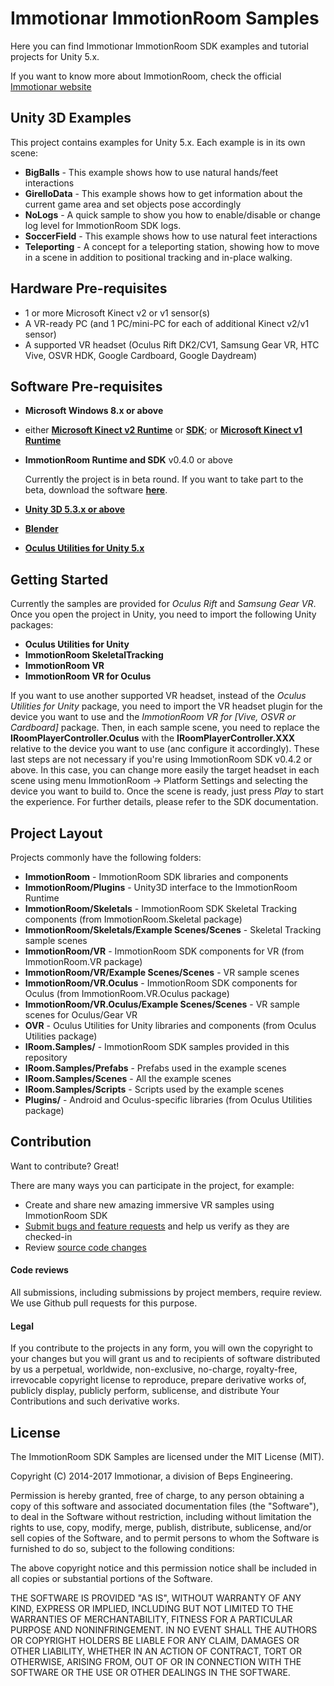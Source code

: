 # Immotionar ImmotionRoom Samples

Here you can find Immotionar ImmotionRoom SDK examples and tutorial projects for Unity 5.x.

If you want to know more about ImmotionRoom, check the official [Immotionar website](http://www.immotionar.com)

Unity 3D Examples
-----------------
This project contains examples for Unity 5.x.  Each example is in its own scene:
* **BigBalls** - This example shows how to use natural hands/feet interactions
* **GirelloData** - This example shows how to get information about the current game area and set objects pose accordingly
* **NoLogs** - A quick sample to show you how to enable/disable or change log level for ImmotionRoom SDK logs.
* **SoccerField** - This example shows how to use natural feet interactions
* **Teleporting** - A concept for a teleporting station, showing how to move in a scene in addition to positional tracking and in-place walking.

Hardware Pre-requisites
-----------------------
* 1 or more Microsoft Kinect v2 or v1 sensor(s)
* A VR-ready PC (and 1 PC/mini-PC for each of additional Kinect v2/v1 sensor)
* A supported VR headset (Oculus Rift DK2/CV1, Samsung Gear VR, HTC Vive, OSVR HDK, Google Cardboard, Google Daydream)

Software Pre-requisites
-----------------------
* **Microsoft Windows 8.x or above**
* either **[Microsoft Kinect v2 Runtime](https://www.microsoft.com/en-us/download/details.aspx?id=44559)** or **[SDK](https://www.microsoft.com/en-us/download/details.aspx?id=44561)**; or **[Microsoft Kinect v1 Runtime](https://www.microsoft.com/en-us/download/details.aspx?id=40277)**

* **ImmotionRoom Runtime and SDK** v0.4.0 or above

    Currently the project is in beta round.
    If you want to take part to the beta, download the software **[here](http://www.immotionar.com/en/pricing/)**.

* **[Unity 3D 5.3.x or above](https://unity3d.com/get-unity/download)**
* **[Blender](https://www.blender.org/)**
* **[Oculus Utilities for Unity 5.x](https://developer3.oculus.com/downloads/game-engines/1.10.0/Oculus_Utilities_for_Unity_5/)**

Getting Started
---------------
Currently the samples are provided for *Oculus Rift* and *Samsung Gear VR*.
Once you open the project in Unity, you need to import the following Unity packages:
* **Oculus Utilities for Unity**
* **ImmotionRoom SkeletalTracking**
* **ImmotionRoom VR**
* **ImmotionRoom VR for Oculus**

If you want to use another supported VR headset, instead of the *Oculus Utilities for Unity* package, you need to import the VR headset plugin for the device you want to use and the *ImmotionRoom VR for [Vive, OSVR or Cardboard]* package.
Then, in each sample scene, you need to replace the **IRoomPlayerController.Oculus** with the **IRoomPlayerController.XXX** relative to the device you want to use (anc configure it accordingly).
These last steps are not necessary if you're using ImmotionRoom SDK v0.4.2 or above. In this case, you can change more easily the target headset in each scene using menu ImmotionRoom -> Platform Settings and selecting the device you want to build to.
Once the scene is ready, just press *Play* to start the experience. For further details, please refer to the SDK documentation.    

Project Layout
--------------
Projects commonly have the following folders:
* **ImmotionRoom** - ImmotionRoom SDK libraries and components
* **ImmotionRoom/Plugins** - Unity3D interface to the ImmotionRoom Runtime
* **ImmotionRoom/Skeletals** - ImmotionRoom SDK Skeletal Tracking components (from ImmotionRoom.Skeletal package)
* **ImmotionRoom/Skeletals/Example Scenes/Scenes** - Skeletal Tracking sample scenes
* **ImmotionRoom/VR** - ImmotionRoom SDK components for VR (from ImmotionRoom.VR package)
* **ImmotionRoom/VR/Example Scenes/Scenes** - VR sample scenes
* **ImmotionRoom/VR.Oculus** - ImmotionRoom SDK components for Oculus (from ImmotionRoom.VR.Oculus package)
* **ImmotionRoom/VR.Oculus/Example Scenes/Scenes** - VR sample scenes for Oculus/Gear VR
* **OVR** - Oculus Utilities for Unity libraries and components (from Oculus Utilities package)
* **IRoom.Samples/** - ImmotionRoom SDK samples provided in this repository
* **IRoom.Samples/Prefabs** - Prefabs used in the example scenes
* **IRoom.Samples/Scenes** - All the example scenes
* **IRoom.Samples/Scripts** - Scripts used by the example scenes
* **Plugins/** - Android and Oculus-specific libraries (from Oculus Utilities package)

Contribution
------------
Want to contribute? Great!

There are many ways you can participate in the project, for example:
* Create and share new amazing immersive VR samples using ImmotionRoom SDK
* [Submit bugs and feature requests](https://github.com/gianni-rg/immotionroom-samples/issues) and help us verify as they are checked-in
* Review [source code changes](https://github.com/gianni-rg/immotionroom-samples/pulls)

#### Code reviews
All submissions, including submissions by project members, require review. We use Github pull requests for this purpose.

#### Legal
If you contribute to the projects in any form, you will own the copyright to your changes but you will grant us and to recipients of software distributed by us a perpetual, worldwide, non-exclusive, no-charge, royalty-free, irrevocable copyright license to reproduce, prepare derivative works of, publicly display, publicly perform, sublicense, and distribute Your Contributions and such derivative works. 

License
-------
The ImmotionRoom SDK Samples are licensed under the MIT License (MIT).

Copyright (C) 2014-2017 Immotionar, a division of Beps Engineering.

Permission is hereby granted, free of charge, to any person obtaining a copy
of this software and associated documentation files (the "Software"), to deal
in the Software without restriction, including without limitation the rights
to use, copy, modify, merge, publish, distribute, sublicense, and/or sell
copies of the Software, and to permit persons to whom the Software is
furnished to do so, subject to the following conditions:

The above copyright notice and this permission notice shall be included in all
copies or substantial portions of the Software.

THE SOFTWARE IS PROVIDED "AS IS", WITHOUT WARRANTY OF ANY KIND, EXPRESS OR
IMPLIED, INCLUDING BUT NOT LIMITED TO THE WARRANTIES OF MERCHANTABILITY,
FITNESS FOR A PARTICULAR PURPOSE AND NONINFRINGEMENT. IN NO EVENT SHALL THE
AUTHORS OR COPYRIGHT HOLDERS BE LIABLE FOR ANY CLAIM, DAMAGES OR OTHER
LIABILITY, WHETHER IN AN ACTION OF CONTRACT, TORT OR OTHERWISE, ARISING FROM,
OUT OF OR IN CONNECTION WITH THE SOFTWARE OR THE USE OR OTHER DEALINGS IN THE
SOFTWARE.